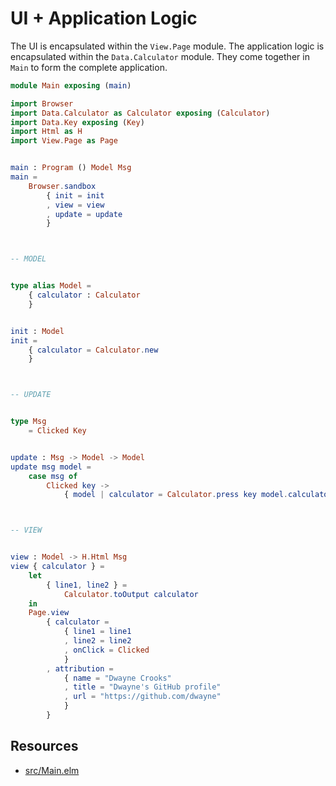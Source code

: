 # UI + Application Logic

The UI is encapsulated within the `View.Page` module. The application logic is encapsulated within the `Data.Calculator` module. They come together in `Main` to form the complete application.

```elm
module Main exposing (main)

import Browser
import Data.Calculator as Calculator exposing (Calculator)
import Data.Key exposing (Key)
import Html as H
import View.Page as Page


main : Program () Model Msg
main =
    Browser.sandbox
        { init = init
        , view = view
        , update = update
        }



-- MODEL


type alias Model =
    { calculator : Calculator
    }


init : Model
init =
    { calculator = Calculator.new
    }



-- UPDATE


type Msg
    = Clicked Key


update : Msg -> Model -> Model
update msg model =
    case msg of
        Clicked key ->
            { model | calculator = Calculator.press key model.calculator }



-- VIEW


view : Model -> H.Html Msg
view { calculator } =
    let
        { line1, line2 } =
            Calculator.toOutput calculator
    in
    Page.view
        { calculator =
            { line1 = line1
            , line2 = line2
            , onClick = Clicked
            }
        , attribution =
            { name = "Dwayne Crooks"
            , title = "Dwayne's GitHub profile"
            , url = "https://github.com/dwayne"
            }
        }
```

## Resources

- [src/Main.elm](https://github.com/dwayne/elm-calculator/blob/1.0.0/src/Main.elm)
